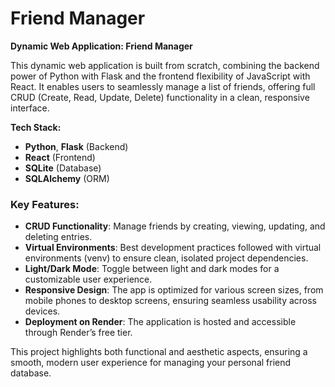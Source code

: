 
# Friend Manager
**Dynamic Web Application: Friend Manager**

This dynamic web application is built from scratch, combining the backend power of Python with Flask and the frontend flexibility of JavaScript with React. It enables users to seamlessly manage a list of friends, offering full CRUD (Create, Read, Update, Delete) functionality in a clean, responsive interface.

**Tech Stack:**
- **Python**, **Flask** (Backend)
- **React** (Frontend)
- **SQLite** (Database)
- **SQLAlchemy** (ORM)

### Key Features:
- **CRUD Functionality**: Manage friends by creating, viewing, updating, and deleting entries.
- **Virtual Environments**: Best development practices followed with virtual environments (venv) to ensure clean, isolated project dependencies.
- **Light/Dark Mode**: Toggle between light and dark modes for a customizable user experience.
- **Responsive Design**: The app is optimized for various screen sizes, from mobile phones to desktop screens, ensuring seamless usability across devices.
- **Deployment on Render**: The application is hosted and accessible through Render’s free tier.

This project highlights both functional and aesthetic aspects, ensuring a smooth, modern user experience for managing your personal friend database.